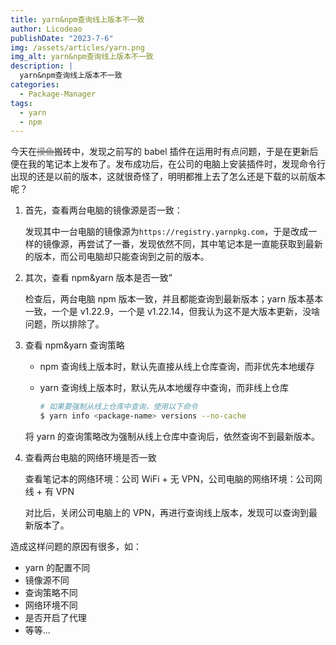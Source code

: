 ```yaml
---
title: yarn&npm查询线上版本不一致
author: Licodeao
publishDate: "2023-7-6"
img: /assets/articles/yarn.png
img_alt: yarn&npm查询线上版本不一致
description: |
  yarn&npm查询线上版本不一致
categories:
  - Package-Manager
tags:
  - yarn
  - npm
---
```


今天在<font style="text-decoration: line-through; color: gray; text-decoration-thickness: 3px;">摸鱼</font>搬砖中，发现之前写的 babel 插件在运用时有点问题，于是在更新后便在我的笔记本上发布了。发布成功后，在公司的电脑上安装插件时，发现命令行出现的还是以前的版本，这就很奇怪了，明明都推上去了怎么还是下载的以前版本呢？

1. 首先，查看两台电脑的镜像源是否一致：

   发现其中一台电脑的镜像源为`https://registry.yarnpkg.com`，于是改成一样的镜像源，再尝试了一番，发现依然不同，其中笔记本是一直能获取到最新的版本，而公司电脑却只能查询到之前的版本。

2. 其次，查看 npm&yarn 版本是否一致”

   检查后，两台电脑 npm 版本一致，并且都能查询到最新版本；yarn 版本基本一致，一个是 v1.22.9，一个是 v1.22.14，但我认为这不是大版本更新，没啥问题，所以排除了。

3. 查看 npm&yarn 查询策略

   - npm 查询线上版本时，默认先直接从线上仓库查询，而非优先本地缓存

   - yarn 查询线上版本时，默认先从本地缓存中查询，而非线上仓库

     ```bash
     # 如果要强制从线上仓库中查询，使用以下命令
     $ yarn info <package-name> versions --no-cache
     ```

   将 yarn 的查询策略改为强制从线上仓库中查询后，依然查询不到最新版本。

4. 查看两台电脑的网络环境是否一致

   查看笔记本的网络环境：公司 WiFi + 无 VPN，公司电脑的网络环境：公司网线 + 有 VPN

   对比后，关闭公司电脑上的 VPN，再进行查询线上版本，发现可以查询到最新版本了。

造成这样问题的原因有很多，如：

- yarn 的配置不同
- 镜像源不同
- 查询策略不同
- 网络环境不同
- 是否开启了代理
- 等等...
